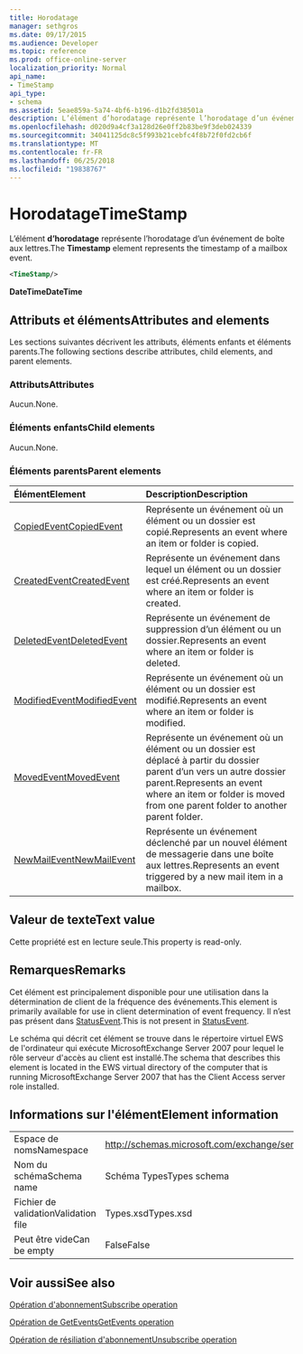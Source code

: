 ```yaml
---
title: Horodatage
manager: sethgros
ms.date: 09/17/2015
ms.audience: Developer
ms.topic: reference
ms.prod: office-online-server
localization_priority: Normal
api_name:
- TimeStamp
api_type:
- schema
ms.assetid: 5eae859a-5a74-4bf6-b196-d1b2fd38501a
description: L’élément d’horodatage représente l’horodatage d’un événement de boîte aux lettres.
ms.openlocfilehash: d020d9a4cf3a128d26e0ff2b83be9f3deb024339
ms.sourcegitcommit: 34041125dc8c5f993b21cebfc4f8b72f0fd2cb6f
ms.translationtype: MT
ms.contentlocale: fr-FR
ms.lasthandoff: 06/25/2018
ms.locfileid: "19838767"
---
```

# <a name="timestamp"></a><span data-ttu-id="585be-103">Horodatage</span><span class="sxs-lookup"><span data-stu-id="585be-103">TimeStamp</span></span>

<span data-ttu-id="585be-104">L’élément **d’horodatage** représente l’horodatage d’un événement de boîte aux lettres.</span><span class="sxs-lookup"><span data-stu-id="585be-104">The **Timestamp** element represents the timestamp of a mailbox event.</span></span> 
  
```xml
<TimeStamp/>
```

 <span data-ttu-id="585be-105">**DateTime**</span><span class="sxs-lookup"><span data-stu-id="585be-105">**DateTime**</span></span>
## <a name="attributes-and-elements"></a><span data-ttu-id="585be-106">Attributs et éléments</span><span class="sxs-lookup"><span data-stu-id="585be-106">Attributes and elements</span></span>

<span data-ttu-id="585be-107">Les sections suivantes décrivent les attributs, éléments enfants et éléments parents.</span><span class="sxs-lookup"><span data-stu-id="585be-107">The following sections describe attributes, child elements, and parent elements.</span></span>
  
### <a name="attributes"></a><span data-ttu-id="585be-108">Attributs</span><span class="sxs-lookup"><span data-stu-id="585be-108">Attributes</span></span>

<span data-ttu-id="585be-109">Aucun.</span><span class="sxs-lookup"><span data-stu-id="585be-109">None.</span></span>
  
### <a name="child-elements"></a><span data-ttu-id="585be-110">Éléments enfants</span><span class="sxs-lookup"><span data-stu-id="585be-110">Child elements</span></span>

<span data-ttu-id="585be-111">Aucun.</span><span class="sxs-lookup"><span data-stu-id="585be-111">None.</span></span>
  
### <a name="parent-elements"></a><span data-ttu-id="585be-112">Éléments parents</span><span class="sxs-lookup"><span data-stu-id="585be-112">Parent elements</span></span>

|<span data-ttu-id="585be-113">**Élément**</span><span class="sxs-lookup"><span data-stu-id="585be-113">**Element**</span></span>|<span data-ttu-id="585be-114">**Description**</span><span class="sxs-lookup"><span data-stu-id="585be-114">**Description**</span></span>|
|:-----|:-----|
|[<span data-ttu-id="585be-115">CopiedEvent</span><span class="sxs-lookup"><span data-stu-id="585be-115">CopiedEvent</span></span>](copiedevent.md) <br/> |<span data-ttu-id="585be-116">Représente un événement où un élément ou un dossier est copié.</span><span class="sxs-lookup"><span data-stu-id="585be-116">Represents an event where an item or folder is copied.</span></span>  <br/> |
|[<span data-ttu-id="585be-117">CreatedEvent</span><span class="sxs-lookup"><span data-stu-id="585be-117">CreatedEvent</span></span>](createdevent.md) <br/> |<span data-ttu-id="585be-118">Représente un événement dans lequel un élément ou un dossier est créé.</span><span class="sxs-lookup"><span data-stu-id="585be-118">Represents an event where an item or folder is created.</span></span>  <br/> |
|[<span data-ttu-id="585be-119">DeletedEvent</span><span class="sxs-lookup"><span data-stu-id="585be-119">DeletedEvent</span></span>](deletedevent.md) <br/> |<span data-ttu-id="585be-120">Représente un événement de suppression d’un élément ou un dossier.</span><span class="sxs-lookup"><span data-stu-id="585be-120">Represents an event where an item or folder is deleted.</span></span>  <br/> |
|[<span data-ttu-id="585be-121">ModifiedEvent</span><span class="sxs-lookup"><span data-stu-id="585be-121">ModifiedEvent</span></span>](modifiedevent.md) <br/> |<span data-ttu-id="585be-122">Représente un événement où un élément ou un dossier est modifié.</span><span class="sxs-lookup"><span data-stu-id="585be-122">Represents an event where an item or folder is modified.</span></span>  <br/> |
|[<span data-ttu-id="585be-123">MovedEvent</span><span class="sxs-lookup"><span data-stu-id="585be-123">MovedEvent</span></span>](movedevent.md) <br/> |<span data-ttu-id="585be-124">Représente un événement où un élément ou un dossier est déplacé à partir du dossier parent d’un vers un autre dossier parent.</span><span class="sxs-lookup"><span data-stu-id="585be-124">Represents an event where an item or folder is moved from one parent folder to another parent folder.</span></span>  <br/> |
|[<span data-ttu-id="585be-125">NewMailEvent</span><span class="sxs-lookup"><span data-stu-id="585be-125">NewMailEvent</span></span>](newmailevent.md) <br/> |<span data-ttu-id="585be-126">Représente un événement déclenché par un nouvel élément de messagerie dans une boîte aux lettres.</span><span class="sxs-lookup"><span data-stu-id="585be-126">Represents an event triggered by a new mail item in a mailbox.</span></span>  <br/> |
   
## <a name="text-value"></a><span data-ttu-id="585be-127">Valeur de texte</span><span class="sxs-lookup"><span data-stu-id="585be-127">Text value</span></span>

<span data-ttu-id="585be-128">Cette propriété est en lecture seule.</span><span class="sxs-lookup"><span data-stu-id="585be-128">This property is read-only.</span></span>
  
## <a name="remarks"></a><span data-ttu-id="585be-129">Remarques</span><span class="sxs-lookup"><span data-stu-id="585be-129">Remarks</span></span>

<span data-ttu-id="585be-130">Cet élément est principalement disponible pour une utilisation dans la détermination de client de la fréquence des événements.</span><span class="sxs-lookup"><span data-stu-id="585be-130">This element is primarily available for use in client determination of event frequency.</span></span> <span data-ttu-id="585be-131">Il n’est pas présent dans [StatusEvent](statusevent.md).</span><span class="sxs-lookup"><span data-stu-id="585be-131">This is not present in [StatusEvent](statusevent.md).</span></span>
  
<span data-ttu-id="585be-132">Le schéma qui décrit cet élément se trouve dans le répertoire virtuel EWS de l'ordinateur qui exécute MicrosoftExchange Server 2007 pour lequel le rôle serveur d'accès au client est installé.</span><span class="sxs-lookup"><span data-stu-id="585be-132">The schema that describes this element is located in the EWS virtual directory of the computer that is running MicrosoftExchange Server 2007 that has the Client Access server role installed.</span></span>
  
## <a name="element-information"></a><span data-ttu-id="585be-133">Informations sur l'élément</span><span class="sxs-lookup"><span data-stu-id="585be-133">Element information</span></span>

|||
|:-----|:-----|
|<span data-ttu-id="585be-134">Espace de noms</span><span class="sxs-lookup"><span data-stu-id="585be-134">Namespace</span></span>  <br/> |http://schemas.microsoft.com/exchange/services/2006/types  <br/> |
|<span data-ttu-id="585be-135">Nom du schéma</span><span class="sxs-lookup"><span data-stu-id="585be-135">Schema name</span></span>  <br/> |<span data-ttu-id="585be-136">Schéma Types</span><span class="sxs-lookup"><span data-stu-id="585be-136">Types schema</span></span>  <br/> |
|<span data-ttu-id="585be-137">Fichier de validation</span><span class="sxs-lookup"><span data-stu-id="585be-137">Validation file</span></span>  <br/> |<span data-ttu-id="585be-138">Types.xsd</span><span class="sxs-lookup"><span data-stu-id="585be-138">Types.xsd</span></span>  <br/> |
|<span data-ttu-id="585be-139">Peut être vide</span><span class="sxs-lookup"><span data-stu-id="585be-139">Can be empty</span></span>  <br/> |<span data-ttu-id="585be-140">False</span><span class="sxs-lookup"><span data-stu-id="585be-140">False</span></span>  <br/> |
   
## <a name="see-also"></a><span data-ttu-id="585be-141">Voir aussi</span><span class="sxs-lookup"><span data-stu-id="585be-141">See also</span></span>



[<span data-ttu-id="585be-142">Opération d'abonnement</span><span class="sxs-lookup"><span data-stu-id="585be-142">Subscribe operation</span></span>](subscribe-operation.md)
  
[<span data-ttu-id="585be-143">Opération de GetEvents</span><span class="sxs-lookup"><span data-stu-id="585be-143">GetEvents operation</span></span>](getevents-operation.md)
  
[<span data-ttu-id="585be-144">Opération de résiliation d'abonnement</span><span class="sxs-lookup"><span data-stu-id="585be-144">Unsubscribe operation</span></span>](unsubscribe-operation.md)

